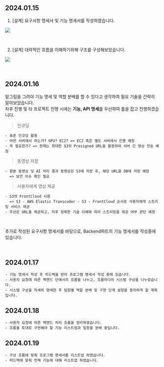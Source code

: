 ## 2024.01.15
1. [설계] 요구사항 명세서 및 기능 명세서를 작성하였습니다.

![](https://github.com/BoyCho/ProblemSolving/assets/53038672/4c3d0703-c7e7-474a-86f2-43568c0edb2b)


<br>

2. [설계] 대략적인 흐름을 이해하기위해 구조를 구성해보았습니다.

![](https://github.com/BoyCho/ProblemSolving/assets/53038672/7b38fa19-c0d1-421d-b605-f81946d533f5)

<br>

## 2024.01.16
밑그림을 그려야 기능 명세 및 역할 분배를 할 수 있다고 생각하여 필요 기술을 간략히 알아보았습니다. <br>
차후 진행 및 타 프로젝트 진행 시에는 **기능, API 명세**를 우선하여 틀을 잡고 진행하겠습니다.
 > 인코딩

    - 표준 인코딩 활용
    - 어떤 서버에서 하는가? GPU? EC2? => EC2 혹은 별도 서버에서 진행 예정
    - 꼭 필요한가? => 현재는 최대한 S3의 Presigned URL을 활용하여 서버 간 영상 전송 예정

 > 동영상 저장
    
    - 원본 동영상 및 AI 처리 결과 동영상은 S3에 저장 후, 해당 URL을 DB에 저장 예정
      => 보안 이슈 확인 필요
 
 > 사용자에게 영상 제공

    - S3의 FrontCloud 사용
      => S3 - AWS Elastic Transcoder - S3 - FrontCloud 순서로 사용자에게 스트리밍 서비스 제공
    - 우선은 URL을 제공하고, 차후 정확한 기술 이해에 따라 스트리밍을 제공 여부 판단 예정

<br>

추가로 작성된 요구사항 명세서를 바탕으로, Backend파트의 기능 명세서를 작성중에 있습니다.

<br>

## 2024.01.17
```
- 기능 명세서 작성 후 피드백을 받아 프로그램 명세서 작성 중에 있습니다.
- 사용자 요청에 따른 백엔드 단에서의 흐름을 나누고, 흐름마다의 시스템 구상을 나누었습니다.
- 시스템 구상을 자세히 명세한 후 팀원별 역할 분배 및 구현 단계 설정을 용이하게 할 계획입니다.
```

## 2024.01.18
```
- 사용자 요청에 따른 백엔드 처리 흐름을 정리하였습니다.
- 흐름을 토대로 구현해야 할 기능 리스트업과 일정을 분배 중입니다.
```

## 2024.01.19
```
- 구상 흐름에 맞춰 프로그램 명세서를 리스트업 하였습니다.
- 피드백에 맞춰 전체 기능에 대해 리스트업 하였습니다.
```